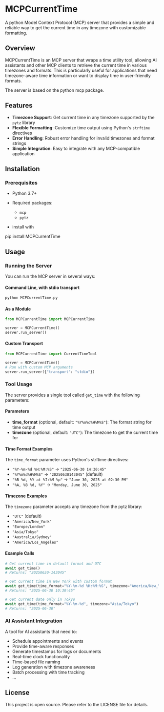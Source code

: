 # MCPCurrentTime

A python Model Context Protocol (MCP) server that provides a simple and reliable way to get the current time in any timezone with customizable formatting.

## Overview

MCPCurrentTime is an MCP server that wraps a time utility tool, allowing AI assistants and other MCP clients to retrieve the current time in various timezones and formats. This is particularly useful for applications that need timezone-aware time information or want to display time in user-friendly formats.

The server is based on the python mcp package.

## Features

- **Timezone Support**: Get current time in any timezone supported by the `pytz` library
- **Flexible Formatting**: Customize time output using Python's `strftime` directives
- **Error Handling**: Robust error handling for invalid timezones and format strings
- **Simple Integration**: Easy to integrate with any MCP-compatible application

## Installation

### Prerequisites

- Python 3.7+
- Required packages:
  - `mcp`
  - `pytz`

- install with

pip install MCPCurrentTime

## Usage

### Running the Server

You can run the MCP server in several ways:

#### Command Line, with stdio transport
```bash
python MCPCurrentTime.py
```

#### As a Module
```python
from MCPCurrentTime import MCPCurrentTime

server = MCPCurrentTime()
server.run_server()
```

#### Custom Transport
```python
from MCPCurrentTime import CurrentTimeTool

server = MCPCurrentTime()
# Run with custom MCP arguments
server.run_server({"transport": "stdio"})
```

### Tool Usage

The server provides a single tool called `get_time` with the following parameters:

#### Parameters

- **time_format** (optional, default: `"%Y%m%d%H%M%S"`): The format string for time output
- **timezone** (optional, default: `"UTC"`): The timezone to get the current time for

#### Time Format Examples

The `time_format` parameter uses Python's strftime directives:

- `"%Y-%m-%d %H:%M:%S"` → `"2025-06-30 14:30:45"`
- `"%Y%m%d%H%M%S"` → `"20250630143045"` (default)
- `"%B %d, %Y at %I:%M %p"` → `"June 30, 2025 at 02:30 PM"`
- `"%A, %B %d, %Y"` → `"Monday, June 30, 2025"`

#### Timezone Examples

The `timezone` parameter accepts any timezone from the pytz library:

- `"UTC"` (default)
- `"America/New_York"`
- `"Europe/London"`
- `"Asia/Tokyo"`
- `"Australia/Sydney"`
- `"America/Los_Angeles"`

#### Example Calls

```python
# Get current time in default format and UTC
await get_time()
# Returns: "20250630-143045"

# Get current time in New York with custom format
await get_time(time_format="%Y-%m-%d %H:%M:%S", timezone="America/New_York")
# Returns: "2025-06-30 10:30:45"

# Get current date only in Tokyo
await get_time(time_format="%Y-%m-%d", timezone="Asia/Tokyo")
# Returns: "2025-06-30"
```

### AI Assistant Integration
A tool for AI assistants that need to:
- Schedule appointments and events
- Provide time-aware responses
- Generate timestamps for logs or documents
- Real-time clock functionality
- Time-based file naming
- Log generation with timezone awareness
- Batch processing with time tracking
- ...

## License

This project is open source. Please refer to the LICENSE file for details.
